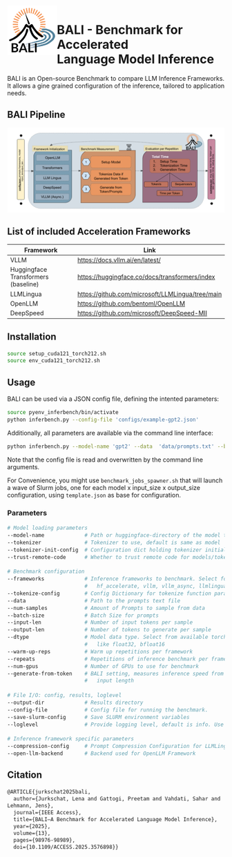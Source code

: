 <img src="grafics/BALI%20transparent.png" align="left" width="115"/> 

# BALI - Benchmark for Accelerated <br> Language Model Inference

BALI is an Open-source Benchmark to compare LLM Inference Frameworks.
It allows a gine grained configuration of the inference, tailored to application needs.

## BALI Pipeline

![Overview of BALI Pipeline](grafics/BALI%20pipeline_morefancy.png)

## List of included Acceleration Frameworks

|Framework|Link|
|----|----|
|VLLM|https://docs.vllm.ai/en/latest/|
|Huggingface Transformers (baseline)|https://huggingface.co/docs/transformers/index|
|LLMLingua|https://github.com/microsoft/LLMLingua/tree/main|
|OpenLLM|https://github.com/bentoml/OpenLLM|
|DeepSpeed|https://github.com/microsoft/DeepSpeed-MII|

## Installation

```bash
source setup_cuda121_torch212.sh
source env_cuda121_torch212.sh
```

## Usage

BALI can be used via a JSON config file, defining the intented parameters:

```bash
source pyenv_inferbench/bin/activate
python inferbench.py --config-file 'configs/example-gpt2.json'
```

Additionally, all parameters are available via the command line interface:

```bash
python inferbench.py --model-name 'gpt2' --data  'data/prompts.txt' --batch-size 1 --input_len 100 --output-len 100 
```

Note that the config file is read and overwritten by the command line arguments.

For Convenience, you might use `benchmark_jobs_spawner.sh` that will launch a wave of Slurm jobs, one for each model x input_size x output_size configuration, using `template.json` as base for configuration.

### Parameters

```bash
# Model loading parameters
--model-name             # Path or huggingface-directory of the model to benchmark
--tokenizer              # Tokenizer to use, default is same as model
--tokenizer-init-config  # Configuration dict holding tokenizer initialization parameters
--trust-remote-code      # Whether to trust remote code for models/tokenizers that would require it

# Benchmark configuration
--frameworks             # Inference frameworks to benchmark. Select form
                         #   hf_accelerate, vllm, vllm_async, llmlingua, openllm, deepspeed
--tokenize-config        # Config Dictionary for tokenize function parameters
--data                   # Path to the prompts text file
--num-samples            # Amount of Prompts to sample from data
--batch-size             # Batch Size for prompts
--input-len              # Number of input tokens per sample
--output-len             # Number of tokens to generate per sample
--dtype                  # Model data type. Select from available torch datatypes
                         #   like float32, bfloat16
--warm-up-reps           # Warm up repetitions per framework
--repeats                # Repetitions of inference benchmark per framework
--num-gpus               # Number of GPUs to use for benchmark
--generate-from-token    # BALI setting, measures inference speed from token ids with fixed
                         #   input length

# File I/O: config, results, loglevel
--output-dir             # Results directory
--config-file            # Config file for running the benchmark.
--save-slurm-config      # Save SLURM environment variables
--loglevel               # Provide logging level, default is info. Use debug for detailed log

# Inference framework specific parameters
--compression-config     # Prompt Compression Configuration for LLMLingua
--open-llm-backend       # Backend used for OpenLLM Framework
```

## Citation

```
@ARTICLE{jurkschat2025bali,
  author={Jurkschat, Lena and Gattogi, Preetam and Vahdati, Sahar and Lehmann, Jens},
  journal={IEEE Access}, 
  title={BALI—A Benchmark for Accelerated Language Model Inference}, 
  year={2025},
  volume={13},
  pages={98976-98989},
  doi={10.1109/ACCESS.2025.3576898}}
```
